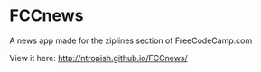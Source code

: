 # FCCnews
A news app made for the ziplines section of FreeCodeCamp.com

View it here:
http://ntropish.github.io/FCCnews/
